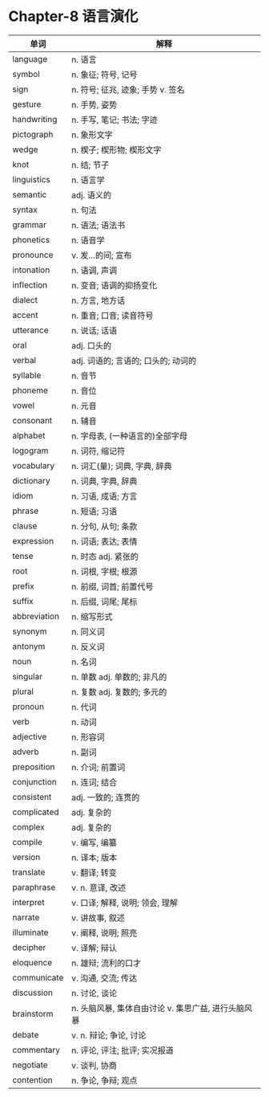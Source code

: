 # Chapter-8 语言演化

| 单词 | 解释 |
|------|------|
| language | n. 语言 |
| symbol | n. 象征; 符号, 记号 |
| sign | n. 符号; 征兆, 迹象; 手势 v. 签名 |
| gesture | n. 手势, 姿势 |
| handwriting | n. 手写, 笔记; 书法; 字迹 |
| pictograph | n. 象形文字 |
| wedge | n. 楔子; 楔形物; 楔形文字 |
| knot | n. 结; 节子 |
| linguistics | n. 语言学 |
| semantic | adj. 语义的 |
| syntax | n. 句法 |
| grammar | n. 语法; 语法书 |
| phonetics | n. 语音学 |
| pronounce | v. 发…的间; 宣布 |
| intonation | n. 语调, 声调 |
| inflection | n. 变音; 语调的抑扬变化 |
| dialect | n. 方言, 地方话 |
| accent | n. 重音; 口音; 读音符号 |
| utterance | n. 说话; 话语 |
| oral | adj. 口头的 |
| verbal | adj. 词语的; 言语的; 口头的; 动词的 |
| syllable | n. 音节 |
| phoneme | n. 音位 |
| vowel | n. 元音 |
| consonant | n. 辅音 |
| alphabet | n. 字母表, (一种语言的)全部字母 |
| logogram | n. 词符, 缩记符 |
| vocabulary | n. 词汇(量); 词典, 字典, 辞典 |
| dictionary | n. 词典, 字典, 辞典 |
| idiom | n. 习语, 成语; 方言 |
| phrase | n. 短语; 习语 |
| clause | n. 分句, 从句; 条款 |
| expression | n. 词语; 表达; 表情 |
| tense | n. 时态 adj. 紧张的 |
| root | n. 词根, 字根; 根源 |
| prefix | n. 前缀, 词首; 前置代号 |
| suffix | n. 后缀, 词尾; 尾标 |
| abbreviation | n. 缩写形式 |
| synonym | n. 同义词 |
| antonym | n. 反义词 |
| noun | n. 名词 |
| singular | n. 单数 adj. 单数的; 非凡的 |
| plural | n. 复数 adj. 复数的; 多元的 |
| pronoun | n. 代词 |
| verb | n. 动词 |
| adjective | n. 形容词 |
| adverb | n. 副词 |
| preposition | n. 介词; 前置词 |
| conjunction | n. 连词; 结合 |
| consistent | adj. 一致的; 连贯的 |
| complicated | adj. 复杂的 |
| complex | adj. 复杂的 |
| compile | v. 编写, 编纂 |
| version | n. 译本; 版本 |
| translate | v. 翻译; 转变 |
| paraphrase | v. n. 意译, 改述 |
| interpret | v. 口译; 解释, 说明; 领会, 理解 |
| narrate | v. 讲故事, 叙述 |
| illuminate | v. 阐释, 说明; 照亮 |
| decipher | v. 译解; 辩认 |
| eloquence | n. 雄辩; 流利的口才 |
| communicate | v. 沟通, 交流; 传达 |
| discussion | n. 讨论, 谈论 |
| brainstorm | n. 头脑风暴, 集体自由讨论 v. 集思广益, 进行头脑风暴 |
| debate | v. n. 辩论; 争论, 讨论 |
| commentary | n. 评论, 评注; 批评; 实况报道 |
| negotiate | v. 谈判, 协商 |
| contention | n. 争论, 争辩; 观点 |